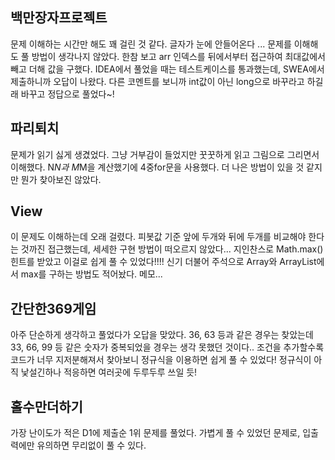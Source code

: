 ## 백만장자프로젝트

문제 이해하는 시간만 해도 꽤 걸린 것 같다. 글자가 눈에 안들어온다 ... 문제를 이해해도 풀 방법이 생각나지 않았다. 한참 보고 arr 인덱스를 뒤에서부터 접근하여 최대값에서 빼고 더해 값을 구했다. IDEA에서 풀었을 때는 테스트케이스를 통과했는데, SWEA에서 제출하니까 오답이 나왔다. 다른 코멘트를 보니까 int값이 아닌 long으로 바꾸라고 하길래 바꾸고 정답으로 풀었다~!

## 파리퇴치

문제가 읽기 싫게 생겼었다. 그냥 거부감이 들었지만 꿋꿋하게 읽고 그림으로 그리면서 이해했다. N*N과 M*M을 계산했기에 4중for문을 사용했다. 더 나은 방법이 있을 것 같지만 뭔가 찾아보진 않았다. 

## View

이 문제도 이해하는데 오래 걸렸다. 피봇값 기준 앞에 두개와 뒤에 두개를 비교해야 한다는 것까진 접근했는데, 세세한 구현 방법이 떠오르지 않았다... 지인찬스로 Math.max() 힌트를 받았고 이걸로 쉽게 풀 수 있었다!!!! 신기 더불어 주석으로 Array와 ArrayList에서 max를 구하는 방법도 적어놨다. 메모...

## 간단한369게임

아주 단순하게 생각하고 풀었다가 오답을 맞았다. 36, 63 등과 같은 경우는 찾았는데 33, 66, 99 등 같은 숫자가 중복되었을 경우는 생각 못했던 것이다.. 조건을 추가할수록 코드가 너무 지저분해져서 찾아보니 정규식을 이용하면 쉽게 풀 수 있었다! 정규식이 아직 낯설긴하나 적응하면 여러곳에 두루두루 쓰일 듯!

## 홀수만더하기

가장 난이도가 적은 D1에 제출순 1위 문제를 풀었다. 가볍게 풀 수 있었던 문제로, 입출력에만 유의하면 무리없이 풀 수 있다.